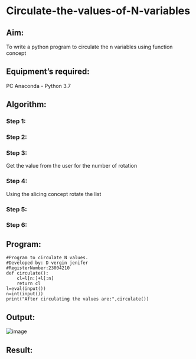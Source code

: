 # Circulate-the-values-of-N-variables
## Aim:
To write a python program to circulate the n variables using function concept
## Equipment’s required:
PC
Anaconda - Python 3.7
## Algorithm: 
### Step 1: 
### Step 2: 
### Step 3: 
Get the value from the user for the number of rotation
### Step 4: 
Using the slicing concept rotate the list

### Step 5: 
### Step 6: 
## Program:
```
#Program to circulate N values.
#Developed by: D vergin jenifer
#RegisterNumber:23004210
def circulate():
    cl=l[n:]+l[:n]
    return cl
l=eval(input())
n=int(input())
print("After circulating the values are:",circulate())
```
## Output:
![image](https://github.com/VerginJenifer/Circulate-the-values-of-N-variables/assets/136251012/63f500c8-e5b9-4445-ac8a-be210124d20b)

## Result:
